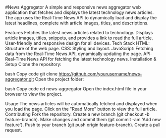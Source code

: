 #News Aggregator
A simple and responsive news aggregator web application that fetches and displays the latest technology news articles. The app uses the Real-Time News API to dynamically load and display the latest headlines, complete with article images, titles, and descriptions.

Features
Fetches the latest news articles related to technology.
Displays article images, titles, snippets, and provides a link to read the full article.
User-friendly and responsive design for all devices.
Tech Stack
HTML: Structure of the web page.
CSS: Styling and layout.
JavaScript: Fetching data from the Real-Time News API, dynamically updating the page.
API: Real-Time News API for fetching the latest technology news.
Installation & Setup
Clone the repository:

bash
Copy code
git clone https://github.com/yourusername/news-aggregator.git
Open the project folder:

bash
Copy code
cd news-aggregator
Open the index.html file in your browser to view the project.

Usage
The news articles will be automatically fetched and displayed when you load the page.
Click on the "Read More" button to view the full article.
Contributing
Fork the repository.
Create a new branch (git checkout -b feature-branch).
Make changes and commit them (git commit -am 'Add new feature').
Push to your branch (git push origin feature-branch).
Create a pull request.
